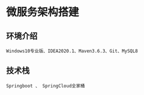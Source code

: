 # 微服务架构搭建
## 环境介绍
```text
Windows10专业版、IDEA2020.1、Maven3.6.3、Git、MySQL8
```
## 技术栈
```text
Springboot 、 SpringCloud全家桶
```